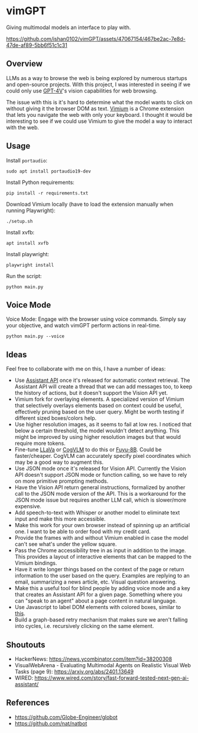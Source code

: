 # vimGPT
Giving multimodal models an interface to play with.

https://github.com/ishan0102/vimGPT/assets/47067154/467be2ac-7e8d-47de-af89-5bb6f51c1c31

## Overview
LLMs as a way to browse the web is being explored by numerous startups and open-source projects. With this project, I was interested in seeing if we could only use [GPT-4V](https://openai.com/research/gpt-4v-system-card)'s vision capabilities for web browsing.

The issue with this is it's hard to determine what the model wants to click on without giving it the browser DOM as text. [Vimium](https://vimium.github.io/) is a Chrome extension that lets you navigate the web with only your keyboard. I thought it would be interesting to see if we could use Vimium to give the model a way to interact with the web.

## Usage
Install `portaudio`:
```
sudo apt install portaudio19-dev
```

Install Python requirements:
```
pip install -r requirements.txt
```

Download Vimium locally (have to load the extension manually when running Playwright):
```
./setup.sh
```

Install xvfb:
```
apt install xvfb
```

Install playwright:
```
playwright install
```

Run the script:
```
python main.py
```

## Voice Mode
Voice Mode: Engage with the browser using voice commands. Simply say your objective, and watch vimGPT perform actions in real-time.
```
python main.py --voice
```

## Ideas
Feel free to collaborate with me on this, I have a number of ideas:
- Use [Assistant API](https://platform.openai.com/docs/assistants/overview) once it's released for automatic context retrieval. The Assistant API will create a thread that we can add messages too, to keep the history of actions, but it doesn't support the Vision API yet.
- Vimium fork for overlaying elements. A specialized version of Vimium that selectively overlays elements based on context could be useful, effectively pruning based on the user query. Might be worth testing if different sized boxes/colors help.
- Use higher resolution images, as it seems to fail at low res. I noticed that below a certain threshold, the model wouldn't detect anything. This might be improved by using higher resolution images but that would require more tokens.
- Fine-tune [LLaVa](https://github.com/haotian-liu/LLaVA) or [CogVLM](https://github.com/THUDM/CogVLM) to do this or [Fuyu-8B](https://www.adept.ai/blog/fuyu-8b). Could be faster/cheaper. CogVLM can accurately specify pixel coordinates which may be a good way to augment this.
- Use JSON mode once it's released for Vision API. Currently the Vision API doesn't support JSON mode or function calling, so we have to rely on more primitive prompting methods.
- Have the Vision API return general instructions, formalized by another call to the JSON mode version of the API. This is a workaround for the JSON mode issue but requires another LLM call, which is slower/more expensive.
- Add speech-to-text with Whisper or another model to eliminate text input and make this more accessible.
- Make this work for your own browser instead of spinning up an artificial one. I want to be able to order food with my credit card.
- Provide the frames with and without Vimium enabled in case the model can't see what's under the yellow square.
- Pass the Chrome accessibility tree in as input in addition to the image. This provides a layout of interactive elements that can be mapped to the Vimium bindings.
- Have it write longer things based on the context of the page or return information to the user based on the query. Examples are replying to an email, summarizing a news article, etc. Visual question answering.
- Make this a useful tool for blind people by adding voice mode and a key that creates an Assistant API for a given page. Something where you can "speak to an agent" about a page content in natural language.
- Use Javascript to label DOM elements with colored boxes, similar to [this](https://x.com/DivGarg9/status/1659270501498523648?s=20).
- Build a graph-based retry mechanism that makes sure we aren't falling into cycles, i.e. recursively clicking on the same element.

## Shoutouts
- HackerNews: https://news.ycombinator.com/item?id=38200308
- VisualWebArena - Evaluating Multimodal Agents on Realistic Visual Web Tasks (page 9): https://arxiv.org/abs/2401.13649
- WIRED: https://www.wired.com/story/fast-forward-tested-next-gen-ai-assistant/

## References
- https://github.com/Globe-Engineer/globot
- https://github.com/nat/natbot

